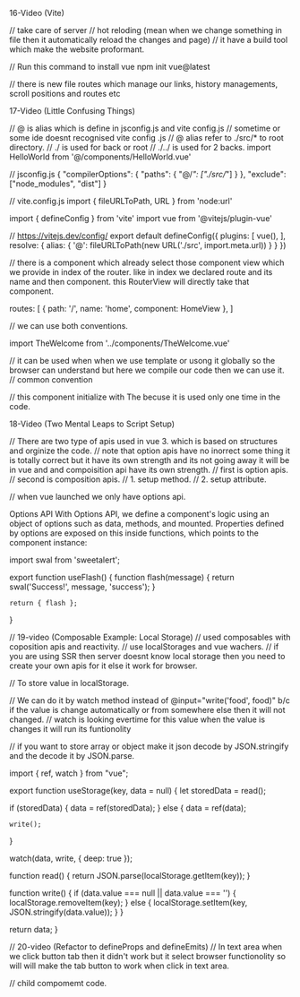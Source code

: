 16-Video (Vite)

// take care of server
// hot reloding (mean when we change something in file then it automatically reload the changes and page)
// it have a build tool which make the website proformant.

// Run this command to install vue
npm init vue@latest

// there is new file routes which manage our links, history managements, scroll positions and routes etc

17-Video (Little Confusing Things)

// @ is alias which is define in jsconfig.js and vite config.js
// sometime or some ide doesnt recognised vite config .js
// @ alias refer to ./src/* to root directory.
// ./ is used for back or root
// ./../ is used for 2 backs.
import HelloWorld from '@/components/HelloWorld.vue'

// jsconfig.js
{
  "compilerOptions": {
    "paths": {
      "@/*": ["./src/*"]
    }
  },
  "exclude": ["node_modules", "dist"]
}

// vite.config.js
import { fileURLToPath, URL } from 'node:url'

import { defineConfig } from 'vite'
import vue from '@vitejs/plugin-vue'

// https://vitejs.dev/config/
export default defineConfig({
  plugins: [
    vue(),
  ],
  resolve: {
    alias: {
      '@': fileURLToPath(new URL('./src', import.meta.url))
    }
  }
})

// there is a <RouterView /> component which already select those component view which we provide in index of the router. like in index we declared route and its name and then component. this RouterView will directly take that component.

<template>
  <header>
    <img alt="Vue logo" class="logo" src="@/assets/logo.svg" width="125" height="125" />

    <div class="wrapper">
      <HelloWorld msg="You did it!" />

      <nav>
        <RouterLink to="/">Home</RouterLink>
        <RouterLink to="/about">About</RouterLink>
        <RouterLink to="/contact">Contact</RouterLink>
      </nav>
    </div>
  </header>

  <RouterView />
</template>

routes: [
    {
      path: '/',
      name: 'home',
      component: HomeView
    },
]

// we can use both conventions.

import TheWelcome from '../components/TheWelcome.vue'

// it can be used when when we use template or usong it globally so the browser can understand but here we compile our code then we can use it.
<the-welcome />
// common convention
<TheWelcome />

// this component initialize with The becuse it is used only one time in the code.

18-Video (Two Mental Leaps to Script Setup)

// There are two type of apis used in vue 3. which is based on structures and orginize the code.
// note that option apis have no inorrect some thing it is totally correct but it have its own strength and its not going away it will be in vue and and compoisition api have its own strength.
// first is option apis. 
// second is composition apis.
// 1. setup method.
// 2. setup attribute.

// when vue launched we only have options api.

Options API​
With Options API, we define a component's logic using an object of options such as data, methods, and mounted. Properties defined by options are exposed on this inside functions, which points to the component instance:

<script>
export default {
  data() {
    return {
      count: 0
    }
  },

  methods: {
    increment() {
      this.count++
    }
  },

  mounted() {
    console.log(`The initial count is ${this.count}.`)
  }
}
</script>

<template>
  <button @click="increment">Count is: {{ count }}</button>
</template>

<!-- Composition API​
With Composition API, we define a component's logic using imported API functions. In SFCs, Composition API is typically used with <script setup>. The setup attribute is a hint that makes Vue perform compile-time transforms that allow us to use Composition API with less boilerplate. For example, imports and top-level variables / functions declared in <script setup> are directly usable in the template.

Composition API is a set of APIs that allows us to author Vue components using imported functions instead of declaring options. It is an umbrella term that covers the following APIs:

Reactivity API, e.g. ref() and reactive(), that allows us to directly create reactive state, computed state, and watchers.

Lifecycle Hooks, e.g. onMounted() and onUnmounted(), that allow us to programmatically hook into the component lifecycle.

Dependency Injection, i.e. provide() and inject(), that allow us to leverage Vue's dependency injection system while using Reactivity APIs.

Composition API is a built-in feature of Vue 3 and Vue 2.7. For older Vue 2 versions, use the officially maintained @vue/composition-api plugin. In Vue 3, it is also primarily used together with the <script setup> syntax in Single-File Components. Here's a basic example of a component using Composition API:

Here is the same component, with the exact same template, but using Composition API and <script setup> instead: -->

<script setup>
import { ref, onMounted } from 'vue'

// reactive state
const count = ref(0)

// functions that mutate state and trigger updates
function increment() {
  count.value++
}

// lifecycle hooks
onMounted(() => {
  console.log(`The initial count is ${count.value}.`)
})
</script>

<template>
  <button @click="increment">Count is: {{ count }}</button>
</template>

<!-- Option APi method  -->

<script>
export default {

  // here we declare the data which automatically reactive.
  data() {
    return {
      count: 0
    }
  },
}
</script>

<template>
  <button @click="increment">Count is: {{ count }}</button>
</template>

<!-- Composition apis method with setup method -->

<script>
import React from 'react';
import { ref, onMounted } from 'vue'

export default {
  component: { React },

  setup() {

    // reactive state
    const count = ref(0)

    // here we declare the data which is not automatically reactive first of all we have to declare it and this is declared in upper code.
    // but we don't use it directly we have to use it with .value like we use it in mounted. but in template we can use it directly with only name. but in script we have to use it with name.value.
    return {
      count,
    };

    // lifecycle hooks first of all we have to inport in fro reactive api.
    onMounted(() => {
      console.log(`The initial count is ${count.value}.`)
    })
  },
}
</script>

<template>
  <button @click="increment">Count is: {{ count }}</button>
</template>

<!-- Composition apis method with setup attribute (when we use setup attribute we turn on the compiler macro make the code little bit friendly)
1. when we import something we can use it directly we dont neet to declare it in cooponent.
2. we dont need export default object.
3. user ref for reactive.
4. and import ref and mounted from composition api.
5. wehen we declare variable then it is is not not neceassry to return it or define it data in data like option api or using setup method in compositio api and it is not reactive so we will use ref to make it reactive.
6. can't use that variable directly by its name in script. we have to use it by its name.value but we can use it in template.
7. functions can be direct use by its name just write function behind it.
// make the reactivityTransform true then you dont neet ref to be imported and dont neet to use name.vlaue in script you can directly use it
plugins: [
    vue({
      reactivityTransform: true,
    }),
  ],
 -->

<script setup>
// reactivityTransform: true, if thre then dont neet to import it.
import { ref, onMounted } from 'vue'

// reactive state. if we are using script attribute then we dont have to declaared data like in options api or we dont have to return it like when we use setup method. just declare it here with ref api.

// reactivityTransform: false,
const count = ref(0)
// reactivityTransform: true,
const count = $ref(0)

function increment() {
  // reactivityTransform: false,
  count.value++

  // reactivityTransform: true,
  count++
}

// can also make method like this.
let increment = () => {
  count++
}

onMounted(() => {
  // reactivityTransform: false,
  console.log(`The initial count is ${count.value}.`)

  // reactivityTransform: true,
  console.log(`The initial count is ${count}.`)
})
</script>

<template>
  <button @click="increment">Count is: {{ count }}</button>
</template>


<!-- 18-Video (From Mixins to Composables) -->

<!-- Special alert which we install on this command. -->
<!-- npm install sweetalert --save-dev -->

<script setup>
// import it like this:
import swal from 'sweetalert';

function flash(message) {
  // fisrt is title, second is message. and third is icon.
  swal('Success!', message, 'success');
}

// Mixins Code.
// just paste you script code of alert here.
// it works like traits code in php having different funcitons in one file and you can use it from averywhere.
// if you have large code than mixins is not clear. where my function is define. sp instead of it the most recommended approch is coposables.

import swal from 'sweetalert';

export default {
    methods: {
        flash(message) {
            return swal('Success!', message, 'success');
        }
    },
}

// Page code example

<script>
  import flash from './../../mixins/flash';

  export default {
    mixins: [flash],
  };

</script>

<!-- Composables Code. -->
<!-- just paste you script code of alert here. -->
<!-- its an alternate of mixins. -->
<!-- when you are making composable make this file with name use and then its name like useName -->

import swal from 'sweetalert';

export function useFlash() {
    function flash(message) {
        return swal('Success!', message, 'success');
    }

    return { flash };
}

<!-- component code with setup method  -->
<script>
import { useFlash } from './../../composables/useFlash.js';

export default {
  setup() {
    // Destructure the flash function from the composable
    let { flash } = useFlash();

    // Expose the flash function to the template
    return { flash };
  }
};

</script>

<!-- component code with setup attribute  -->

<script setup>

  import { useFlash } from './../../composables/useFlash.js';
  
  let { flash } = useFlash();

</script>

// 19-video (Composable Example: Local Storage)
// used composables with coposition apis and reactivity.
// use localStorages and vue wachers.
// if you are using SSR then server doesnt know local storage then you need to create your own apis for it else it work for browser.

// To store value in localStorage.
<script setup>
  import { ref, watch } from "vue";

  // get value from localStorage.
  let food = ref(localStorage.getItem("food"));
  let age = ref(localStorage.getItem("age"));

  function write(key, value) {
    // set value in localStorage.
    localStorage.setItem(key, val);
  }
</script>

<template>
  <main>
    <p>
      What is your favorite food? <input type="text" v-model="food" @input="write('food', food)">
    </p>
    <p>
      What is your favorite food? <input type="text" v-model="age" @input="write('age', age)">
    </p>
  </main>
</template>

// We can do it by watch method instead of @input="write('food', food)" b/c if the value is change automatically or from somewhere else then it will not changed.
// watch is looking evertime for this value when the value is changes it will run its funtionolity

<script setup>
  import { ref, watch } from "vue";

  let food = ref(localStorage.getItem("food"));
  let age = ref(localStorage.getItem("age"));

  // define like this. the first value is the name of data. the second oen is the value of data.
  watch(food, (val) => {
    write('food', val);
  })

  function write(key, val) {
    localStorage.setItem(key, val);
  }
</script>

<template>
  <main>
    <p>
      What is your favorite food? <input type="text" v-model="food">
    </p>
  </main>
</template>

 // if you want to store array or object make it json decode by JSON.stringify and the decode it by JSON.parse.

<!-- comopsable code -->
import { ref, watch } from "vue";

export function useStorage(key, data = null) {
  let storedData = read();

  if (storedData) {
    data = ref(storedData);
  } else {
    data = ref(data);

    write();
  }

  <!-- if you use obj then you need deep = true so that waatch can check deep into obj it will check value in obj which is changed if there is no deep then it will nor check deep it will just look into the first value which is work for normal data. if there is no need then you need to changes the entire object with the obj name. -->
  watch(data, write, { deep: true });

  function read() {
    return JSON.parse(localStorage.getItem(key));
  }

  function write() {
    if (data.value === null || data.value === '') {
      localStorage.removeItem(key);
    } else {
      localStorage.setItem(key, JSON.stringify(data.value));
    }
  }

  return data;
}

<!-- component code -->
 <script setup>
  import { useStorage } from "./../../composables/useStorage";

  let food = useStorage('food', 'tacos');

  // store obj in local storage.
  let obj = useStorage('obj', { one : 'one' });

  setTimeout(() => {
    obj.value.one = 'changed';
  }, 3000);

</script>

<template>
  <main>
    <p>
      What is your favorite food? <input type="text" v-model="food">
    </p>
  </main>
</template>

// 20-video (Refactor to defineProps and defineEmits)
// In text area when we click button tab then it didn't work but it select browser functionolity so will will make the tab button to work when click in text area.

// child compomemt code.
<script setup>

// props is used like this in composable api and if we want to take model value so we can taek it like this same as option api.
// that how we passed model data from parent compoennt to child compoennt.
defineProps({
  modelValue: String
});

// this decleration is must.
let emit = defineEmits(['update:modelValue']);

// e will give you total elemen template and the .target will give you the data.
function onTabPress(e) {
  let textarea = e.target;
  let val = textarea.value,
    start = textarea.selectionStart,
    end = textarea.selectionEnd;
  // select value then start position and then end position and put tab between them.
  textarea.value = val.substring(0, start) + "\t" + val.substring(end);
  // then move the cursot to the end of that value so you can write from that tabbable position. and i think this start + 1 is not necessary.
  textarea.selectionStart = textarea.selectionEnd = start + 1;
}
</script>
<template>
  // prevent is used to disable the default functionality of the browser when click on tab and it works on our way.
  @keydown.tab. tab is modifier for tab button and there also more like for enter, backspace etc.
  // display modelvalue prop like this. v-text="modelValue"
  // @keyup="emit('update:modelValue', $event.target.value)"
  // when key up it will update the model value of the parent compoenent. but we have to declare the emits like we declare it in upper portion.
  <textarea
    @keydown.tab.prevent="onTabPress"
    @keyup="emit('update:modelValue', $event.target.value)"
    v-text="modelValue" />
</template>

// Parent compomemt code.
<script setup>
  import TabbableTextarea from "./../components/TabbableTextarea.vue";
  import { ref } from "vue";
  let comment = ref('initial textarea value');
</script>

<template>
  <main>
    <form>
      <TabbableTextarea v-model="comment" style="width: 100%; height: 300px;" />
    </form>
  </main>
</template>

// if we want to take template of something element of html then pass it to ref like in the below code
// make ref varible of it and then you can use its template for every thing you want.
<script> 
  let textarea = ref(null)

  let t = textarea.value;

</script>

<TabbableTextarea ref="textarea" />








